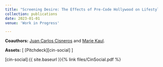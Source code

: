 ```yaml
---
title: "Screening Desire: The Effects of Pre-Code Hollywood on Lifestyle Choices"
collection: publications
date: 2023-01-01
venue: 'Work in Progress'

---
```


**Coauthors:** [Juan Carlos Cisneros][jccp] and [Marie Kaul][mck].
<br>

[jccp]: https://jccisneros.com/
[mck]: https://www.linkedin.com/in/marie-kaul-a557ab166/

**Assets:** [ [Pitchdeck][cin-social] ]

[cin-social]:{{ site.baseurl }}{% link files/CinSocial.pdf %}
